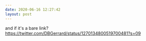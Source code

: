 ```yaml
---
date: 2020-06-16 12:27:42
layout: post
---
```


and if it's a bare link?
https://twitter.com/DBGerrard/status/1270134800519700481?s=09

